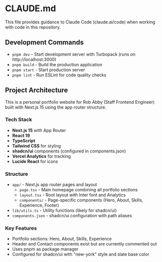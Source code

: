 # CLAUDE.md

This file provides guidance to Claude Code (claude.ai/code) when working with code in this repository.

## Development Commands

- `pnpm dev` - Start development server with Turbopack (runs on http://localhost:3000)
- `pnpm build` - Build the production application
- `pnpm start` - Start production server
- `pnpm lint` - Run ESLint for code quality checks

## Project Architecture

This is a personal portfolio website for Rob Abby (Staff Frontend Engineer) built with Next.js 15 using the app router structure.

### Tech Stack
- **Next.js 15** with App Router
- **React 19** 
- **TypeScript**
- **Tailwind CSS** for styling
- **shadcn/ui** components (configured in components.json)
- **Vercel Analytics** for tracking
- **Lucide React** for icons

### Structure
- `app/` - Next.js app router pages and layout
  - `page.tsx` - Main homepage combining all portfolio sections
  - `layout.tsx` - Root layout with Inter font and Analytics
  - `components/` - Page-specific components (Hero, About, Skills, Experience, Footer)
- `lib/utils.ts` - Utility functions (likely for shadcn/ui)
- `components.json` - shadcn/ui configuration with path aliases

### Key Features
- Portfolio sections: Hero, About, Skills, Experience
- Header and Contact components exist but are currently commented out
- Uses pnpm as package manager
- Configured for shadcn/ui with "new-york" style and slate base color